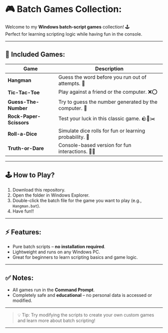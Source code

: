 # 🎮 Batch Games Collection:

Welcome to my **Windows batch-script games** collection! 🕹️  
Perfect for learning scripting logic while having fun in the console.  

---

## 🚀 Included Games:
| **Game** | **Description** |
|------|-------------|
| **Hangman** | Guess the word before you run out of attempts. 📝 |
| **Tic-Tac-Toe** | Play against a friend or the computer. ❌⭕ |
| **Guess-The-Number** | Try to guess the number generated by the computer. 🔢 |
| **Rock-Paper-Scissors** | Test your luck in this classic game. 🪨📄✂️ |
| **Roll-a-Dice** | Simulate dice rolls for fun or learning probability. 🎲 |
| **Truth-or-Dare** | Console-based version for fun interactions. 🤔🎉 |

---

## 🕹️ How to Play?
1. Download this repository.  
2. Open the folder in Windows Explorer.  
3. Double-click the batch file for the game you want to play (e.g., `Hangman.bat`).  
4. Have fun!!

---

## ⚡ Features:
- Pure batch scripts – **no installation required**.  
- Lightweight and runs on any Windows PC.  
- Great for beginners to learn scripting basics and game logic.  

---

## ✅ Notes:
- All games run in the **Command Prompt**.  
- Completely safe and **educational** – no personal data is accessed or modified.  

---
> 💡 Tip: Try modifying the scripts to create your own custom games and learn more about batch scripting!
---
